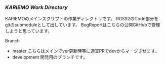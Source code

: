 ### *KARIEMO Work Directory*

KARIEMOのメインスクリプトの作業ディレクトリです。
RGSS2のCode部分をgitのsubmoduleとして出しています。
BugReportはこちらの公開GitHubで管理しようと思っています。

Branch
- master こちらはメインでver更新時等に適宜PRでdevからマージさせます。
- development 開発用のブランチです。
